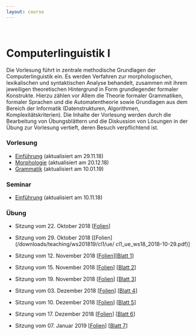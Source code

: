 ```yaml
---
layout: course
---
```


<br>

# Computerlinguistik I
Die Vorlesung führt in zentrale methodische Grundlagen der Computerlinguistik ein. Es werden Verfahren zur morphologischen, lexikalischen und syntaktischen Analyse behandelt, zusammen mit ihrem jeweiligen theoretischen Hintergrund in Form grundlegender formaler Konstrukte. Hierzu zählen vor Allem die Theorie formaler Grammatiken, formaler Sprachen und die Automatentheorie sowie Grundlagen aus dem Bereich der Informatik (Datenstrukturen, Algorithmen, Komplexitätskriterien). Die Inhalte der Vorlesung werden durch die Bearbeitung von Übungsblättern und die Diskussion von Lösungen in der Übung zur Vorlesung vertieft, deren Besuch verpflichtend ist.

### Vorlesung
* [Einführung](/downloads/teaching/ws201819/cl1/vl/cl1_vl_ws18_part1_06.pdf) (aktualisiert am 29.11.18)
* [Morphologie](/downloads/teaching/ws201819/cl1/vl/cl1_vl_ws18_part2_04.pdf) (aktualisiert am 20.12.18)
* [Grammatik](/downloads/teaching/ws201819/cl1/vl//cl1_vl_ws18_part3_02.pdf) (aktualisiert am 10.01.19)


### Seminar
* [Einführung](/downloads/teaching/ws201819/cl1/se/cl1_s_ws18_part1_02.pdf) (aktualisiert am 10.11.18)

### Übung
* Sitzung vom 22. Oktober 2018 [[Folien](/downloads/teaching/ws201819/cl1/ue/cl1_ue_ws18_2018-10-22.pdf)]

* Sitzung vom 29. Oktober 2018 [[Folien](/downloads/teaching/ws201819/cl1/ue/
cl1_ue_ws18_2018-10-29.pdf)]

* Sitzung vom 12. November 2018 [[Folien](/downloads/teaching/ws201819/cl1/ue/slides_cl1_2018-11-12.pdf)][[Blatt 1](/downloads/teaching/ws201819/cl1/ue/cl1_blatt1_aufgabe.ipynb)]

* Sitzung vom 15. November 2018
[[Folien](/downloads/teaching/ws201819/cl1/ue/slides_cl1_2018-11-15.pdf)]
[[Blatt 2](/downloads/teaching/ws201819/cl1/ue/cl1_blatt2_aufgabe.ipynb)]

* Sitzung vom 19. November 2018
[[Folien](/downloads/teaching/ws201819/cl1/ue/slides_cl1_2018-11-19.pdf)]
[[Blatt 3](/downloads/teaching/ws201819/cl1/ue/cl1_blatt3_aufgabe.ipynb)]

* Sitzung vom 03. Dezember 2018
[[Folien](/downloads/teaching/ws201819/cl1/ue/slides_cl1_2018-12-03.pdf)]
[[Blatt 4](/downloads/teaching/ws201819/cl1/ue/cl1_blatt4_aufgabe.ipynb)]

* Sitzung vom 10. Dezember 2018
[[Folien](/downloads/teaching/ws201819/cl1/ue/slides_cl1_2018-12-10.pdf)]
[[Blatt 5](/downloads/teaching/ws201819/cl1/ue/cl1_blatt5_aufgabe.ipynb)]

* Sitzung vom 17. Dezember 2018
[[Folien](/downloads/teaching/ws201819/cl1/ue/slides_cl1_2018-12-17.pdf)]
[[Blatt 6](/downloads/teaching/ws201819/cl1/ue/cl1_blatt6_aufgabe.ipynb)]

* Sitzung vom 07. Januar 2019
[[Folien](/downloads/teaching/ws201819/cl1/ue/slides_cl1_2019-01-07.pdf)]
[[Blatt 7](/downloads/teaching/ws201819/cl1/ue/cl1_blatt7_aufgabe.zip)]
